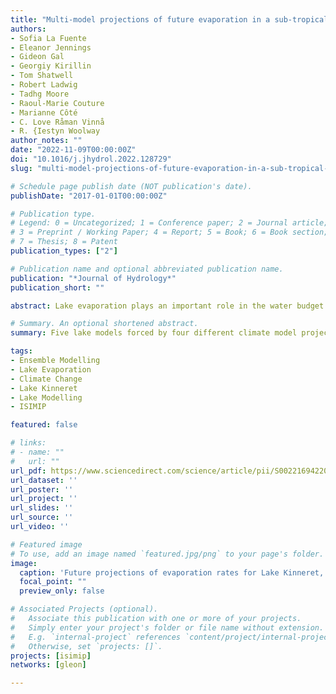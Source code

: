 ```yaml
---
title: "Multi-model projections of future evaporation in a sub-tropical lake"
authors:
- Sofia La Fuente
- Eleanor Jennings
- Gideon Gal
- Georgiy Kirillin
- Tom Shatwell
- Robert Ladwig
- Tadhg Moore
- Raoul-Marie Couture
- Marianne Côté
- C. Love Råman Vinnå
- R. {Iestyn Woolway
author_notes: ""
date: "2022-11-09T00:00:00Z"
doi: "10.1016/j.jhydrol.2022.128729"
slug: "multi-model-projections-of-future-evaporation-in-a-sub-tropical-lake"

# Schedule page publish date (NOT publication's date).
publishDate: "2017-01-01T00:00:00Z"

# Publication type.
# Legend: 0 = Uncategorized; 1 = Conference paper; 2 = Journal article;
# 3 = Preprint / Working Paper; 4 = Report; 5 = Book; 6 = Book section;
# 7 = Thesis; 8 = Patent
publication_types: ["2"]

# Publication name and optional abbreviated publication name.
publication: "*Journal of Hydrology*"
publication_short: ""

abstract: Lake evaporation plays an important role in the water budget of lakes. Predicting lake evaporation responses to climate change is thus of paramount importance for the planning of mitigation and adaption strategies. However, most studies that have simulated climate change impacts on lake evaporation have typically utilised a single mechanistic model. Whilst such studies have merit, projected changes in lake evaporation from any single lake model can be considered uncertain. To better understand evaporation responses to climate change, a multi-model approach (i.e., where a range of projections are considered), is desirable. In this study, we present such multi-model analysis, where five lake models forced by four different climate model projections are used to simulate historic and future change (1901-2099) in lake evaporation. Our investigation, which focuses on sub-tropical Lake Kinneret (Israel), suggested considerable differences in simulated evaporation rates among the models, with the annual average evaporation rates varying between 1232 mm year-1 and 2608 mm year-1 during the historic period (1901-2005). We explored these differences by comparing the models with reference evaporation rates estimated using in-situ data (2000-2005) and a bulk aerodynamic algorithm. We found that the model ensemble generally captured the intra-annual variability in reference evaporation rates, and compared well at seasonal timescales (RMSEc = 0.19, R=0.92). Using the model ensemble, we then projected future change in evaporation rates under three different Representative Concentration Pathway (RCP) scenarios - RCP 2.6, 6.0 and 8.5. Our projections indicated that, by the end of the 21st century (2070-2099), annual average evaporation rates would increase in Lake Kinneret by 9-22% under RCPs 2.6-8.5. When compared with projected regional declines in precipitation, our projections suggested that the water balance of Lake Kinneret could experience a deficit of 14-40% this century. We anticipate this substantial projected deficit combined with a considerable growth in population expected for this region could have considerable negative impacts on water availability and would consequently increase regional water stress.

# Summary. An optional shortened abstract.
summary: Five lake models forced by four different climate model projections are used to simulate historic and future change in lake evaporation for Lake Kinneret (Israel). There were considerable differences in simulated evaporation rates among the models, with the annual average evaporation rates varying between 1232 mm year-1 and 2608 mm year-1 during the historic period (1901-2005). By the end of the 21st century (2070-2099), annual average evaporation rates would increase by 9-22% under RCPs 2.6-8.5. Our projections suggest that the water balance of Lake Kinneret could experience a deficit of 14-40% this century.

tags:
- Ensemble Modelling
- Lake Evaporation
- Climate Change
- Lake Kinneret
- Lake Modelling
- ISIMIP

featured: false

# links:
# - name: ""
#   url: ""
url_pdf: https://www.sciencedirect.com/science/article/pii/S0022169422012999
url_dataset: ''
url_poster: ''
url_project: ''
url_slides: ''
url_source: ''
url_video: ''

# Featured image
# To use, add an image named `featured.jpg/png` to your page's folder. 
image:
  caption: 'Future projections of evaporation rates for Lake Kinneret, Israel.'
  focal_point: ""
  preview_only: false

# Associated Projects (optional).
#   Associate this publication with one or more of your projects.
#   Simply enter your project's folder or file name without extension.
#   E.g. `internal-project` references `content/project/internal-project/index.md`.
#   Otherwise, set `projects: []`.
projects: [isimip]
networks: [gleon]

---
```



